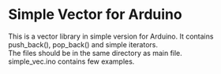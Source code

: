 # Simple Vector for Arduino

This is a vector library in simple version for Arduino. It contains push_back(), pop_back() and simple iterators.\
The files should be in the same directory as main file.\
simple_vec.ino contains few examples.